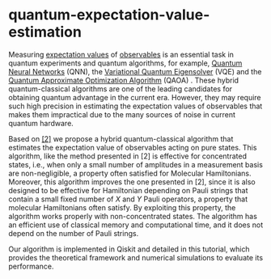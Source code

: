 # quantum-expectation-value-estimation

Measuring [expectation values](https://en.wikipedia.org/wiki/Expectation_value_(quantum_mechanics)) of [observables](https://en.wikipedia.org/wiki/Observable#Quantum_mechanics) is an essential task in  quantum experiments and quantum algorithms, for example, [Quantum Neural Networks](https://en.wikipedia.org/wiki/Quantum_neural_network) (QNN), the [Variational Quantum Eigensolver](https://en.wikipedia.org/wiki/Variational_quantum_eigensolver) (VQE) and the [Quantum Approximate Optimization Algorithm](https://en.wikipedia.org/wiki/Quantum_optimization_algorithms) (QAOA) . These hybrid quantum-classical algorithms are one of the leading candidates for obtaining quantum advantage in the current era. However, they may require such high precision in estimating the expectation values of observables that makes them impractical due to the many sources of noise in current quantum hardware. 

Based on [[2]](https://link.aps.org/doi/10.1103/PhysRevResearch.4.033173) we propose a hybrid quantum-classical algorithm that estimates the expectation value of observables acting on pure states. This algorithm, like the method presented in [2] is effective for concentrated states, i.e., when only a small number of amplitudes in a measurement basis are non-negligible, a property often satisfied for Molecular Hamiltonians. Moreover, this algorithm improves the one presented in [2], since it is also designed to be effective for Hamiltonian depending on Pauli strings that contain a small fixed number of $X$ and $Y$ Pauli operators, a property that molecular Hamiltonians often satisfy. By exploiting this property, the algorithm works properly with non-concentrated states. The algorithm has an efficient use of classical memory and computational time, and it does not depend on the number of Pauli strings.

Our algorithm is implemented in Qiskit and detailed in this tutorial, which provides the theoretical framework and numerical simulations to evaluate its performance.
